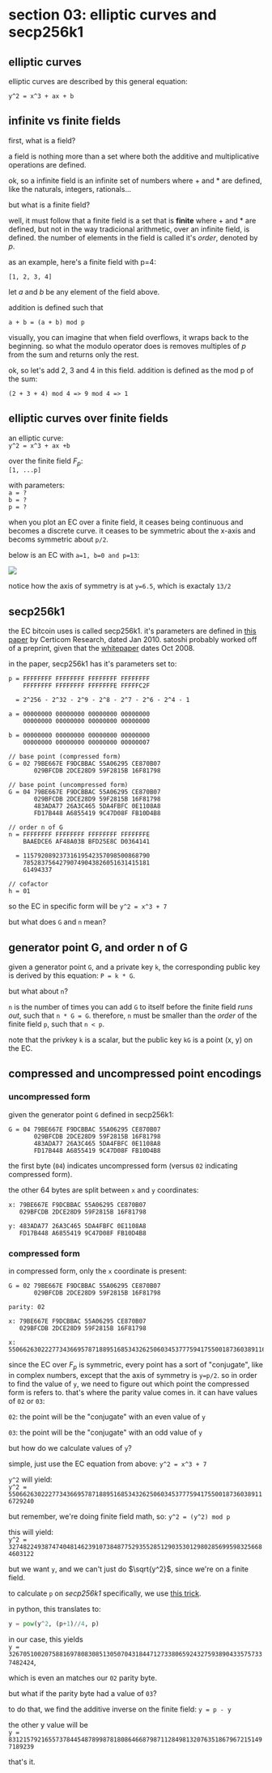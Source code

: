 # section 03: elliptic curves and secp256k1

## elliptic curves

elliptic curves are described by this general equation:

`y^2 = x^3 + ax + b`



## infinite vs finite fields

first, what is a field? 

a field is nothing more than a set where both
the additive and multiplicative operations are
defined.

ok, so a infinite field is an infinite set of numbers
where + and * are defined, like the naturals, integers,
rationals...

but what is a finite field?

well, it must follow that a finite field is a
set that is **finite** where + and * are defined,
but not in the way tradicional arithmetic, over
an infinite field, is defined. the number of
elements in the field is called it's _order_,
denoted by _p_.

as an example, here's a finite field with p=4:

`[1, 2, 3, 4]`

let _a_ and _b_ be any element of the field above.

addition is defined such that

`a + b = (a + b) mod p`

visually, you can imagine that when field overflows, it wraps back to the 
beginning. so what the modulo operator does is removes multiples of _p_ 
from the sum and returns only the rest.

ok, so let's add 2, 3 and 4 in this field. addition is defined
as the mod p of the sum:

`(2 + 3 + 4) mod 4 => 9 mod 4 => 1`

## elliptic curves over finite fields

an elliptic curve:\
`y^2 = x^3 + ax +b`

over the finite field $F_p$:\
`[1, ...p]`

with parameters:\
`a = ?`\
`b = ?`\
`p = ?`

when you plot an EC over a finite field, it ceases being continuous and
becomes a discrete curve. it ceases to be symmetric about the x-axis and
becoms symmetric about `p/2`.

below is an EC with `a=1, b=0 and p=13`:

![](ec-a1-b0-p13.png)

notice how the axis of symmetry is at `y=6.5`, which is exactaly `13/2`

## secp256k1

the EC bitcoin uses is called secp256k1. it's parameters are 
defined in [this paper](https://secg.org/sec2-v2.pdf) by
Certicom Research, dated Jan 2010. satoshi probably worked off
of a preprint, given that the 
[whitepaper](https://luisschwab.net/bitcoin-whitepaper.pdf)
dates Oct 2008.

in the paper, secp256k1 has it's parameters set to:

```
p = FFFFFFFF FFFFFFFF FFFFFFFF FFFFFFFF 
    FFFFFFFF FFFFFFFF FFFFFFFE FFFFFC2F

  = 2^256 - 2^32 - 2^9 - 2^8 - 2^7 - 2^6 - 2^4 - 1

a = 00000000 00000000 00000000 00000000 
    00000000 00000000 00000000 00000000

b = 00000000 00000000 00000000 00000000 
    00000000 00000000 00000000 00000007

// base point (compressed form)
G = 02 79BE667E F9DCBBAC 55A06295 CE870B07 
       029BFCDB 2DCE28D9 59F2815B 16F81798

// base point (uncompressed form)
G = 04 79BE667E F9DCBBAC 55A06295 CE870B07 
       029BFCDB 2DCE28D9 59F2815B 16F81798 
       483ADA77 26A3C465 5DA4FBFC 0E1108A8 
       FD17B448 A6855419 9C47D08F FB10D4B8

// order n of G
n = FFFFFFFF FFFFFFFF FFFFFFFF FFFFFFFE 
    BAAEDCE6 AF48A03B BFD25E8C D0364141

  = 11579208923731619542357098500868790
    78528375642790749043826051631415181
    61494337

// cofactor
h = 01
```

so the EC in specific form will be `y^2 = x^3 + 7`

but what does `G` and `n` mean?

## generator point G, and order n of G

given a generator point `G`, and a private key `k`,
the corresponding public key is derived by 
this equation: `P = k * G`.

but what about `n`?

`n` is the number of times you can add `G` to itself before
the finite field _runs out_, such that `n * G = G`. therefore,
`n` must be smaller than the _order_ of the finite field `p`,
such that `n < p`.

note that the privkey `k` is a scalar, but the public key `kG`
is a point (x, y) on the EC.


## compressed and uncompressed point encodings

### uncompressed form

given the generator point `G` defined in secp256k1:

```
G = 04 79BE667E F9DCBBAC 55A06295 CE870B07 
       029BFCDB 2DCE28D9 59F2815B 16F81798 
       483ADA77 26A3C465 5DA4FBFC 0E1108A8 
       FD17B448 A6855419 9C47D08F FB10D4B8
```

the first byte (`04`) indicates uncompressed form (versus `02`
indicating compressed form).

the other 64 bytes are split between `x` and `y` coordinates:

```
x: 79BE667E F9DCBBAC 55A06295 CE870B07 
   029BFCDB 2DCE28D9 59F2815B 16F81798

y: 483ADA77 26A3C465 5DA4FBFC 0E1108A8 
   FD17B448 A6855419 9C47D08F FB10D4B8
```

### compressed form

in compressed form, only the `x` coordinate is present:

```
G = 02 79BE667E F9DCBBAC 55A06295 CE870B07 
       029BFCDB 2DCE28D9 59F2815B 16F81798

parity: 02

x: 79BE667E F9DCBBAC 55A06295 CE870B07 
   029BFCDB 2DCE28D9 59F2815B 16F81798

x: 55066263022277343669578718895168534326250603453777594175500187360389116729240
```

since the EC over $F_p$ is symmetric, every point has a sort of "conjugate",
like in complex numbers, except that the axis of symmetry is `y=p/2`. so in 
order to find the value of `y`, we need to figure out which point the compressed
form is refers to. that's where the parity value comes in. it can have values of
`02` or `03`:

`02`: the point will be the "conjugate" with an even value of `y`

`03`: the point will be the "conjugate" with an odd value of `y`


but how do we calculate values of `y`?

simple, just use the EC equation from above: `y^2 = x^3 + 7`

`y^2` will yield:\
`y^2 = 55066263022277343669578718895168534326250603453777594175500187360389116729240`

but remember, we're doing finite field math, so: `y^2 = (y^2) mod p`

this will yield:\
`y^2 = 32748224938747404814623910738487752935528512903530129802856995983256684603122`

but we want `y`, and we can't just do $\sqrt{y^2}$, since we're on a finite field.

to calculate `p` on _secp256k1_ specifically, we use 
[this trick](https://crypto.stackexchange.com/questions/82027/is-it-possible-to-compute-the-y-coordinate-of-a-point-on-secp256k1-given-only-t/98364#98364).

in python, this translates to:

```py
y = pow(y^2, (p+1)//4, p)
```

in our case, this yields\
`y = 32670510020758816978083085130507043184471273380659243275938904335757337482424`,

which is even an matches our `02` parity byte.

but what if the parity byte had a value of `03`?

to do that, we find the additive inverse on the finite field:
`y = p - y`

the other y value will be\
`y = 83121579216557378445487899878180864668798711284981320763518679672151497189239`

that's it.
